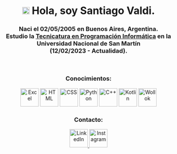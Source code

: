 <h1 align="center"><img src="https://media2.giphy.com/media/QssGEmpkyEOhBCb7e1/giphy.gif?cid=ecf05e47a0n3gi1bfqntqmob8g9aid1oyj2wr3ds3mg700bl&rid=giphy.gif" width ="20"> Hola, soy Santiago Valdi.</h1>

<h3 align="center">Naci el 02/05/2005 en Buenos Aires, Argentina.<br>Estudio la <a href="https://unsam.edu.ar/escuelas/ecyt/107/ciencia/programacion-informatica">Tecnicatura en Programación Informática</a> en la <br>Universidad Nacional de San Martín<br>(12/02/2023 - Actualidad)</a>.</h3>

<br>

<!-- Sección de conocimientos -->
<h3 align="center">Conocimientos:</h3>

<p align="center">
    <img alt="Excel" width="50px" src="https://img.icons8.com/color/48/microsoft-excel-2019--v1.png" />
    <img alt="HTML" width="50px" src="https://img.icons8.com/color/48/html-5--v1.png" />
    <img alt="CSS" width="50px" src="https://img.icons8.com/color/48/css3.png" />
    <img alt="Python" width="50px" src="https://img.icons8.com/color/48/python.png" />
    <img alt="C++" width="50px" src="https://img.icons8.com/color/48/c-plus-plus-logo.png" />
    <img alt="Kotlin" width="50px" src="https://img.icons8.com/color/48/kotlin.png" />
    <img alt="Wollok" width="50px" src="https://img.icons8.com/color/48/wollok.png" />
</p>

<!-- Sección de contacto -->
<h3 align="center">Contacto:</h3>

<p align="center">
    <a href="https://www.linkedin.com/in/santiago-valdi-66926b24a/" target="_blank">
        <img alt="LinkedIn" width="50px" src="https://img.icons8.com/color/48/linkedin.png" />
    </a>
    <a href="https://www.instagram.com/santitvaldi/" target="_blank">
        <img alt="Instagram" width="50px" src="https://img.icons8.com/color/48/instagram-new--v1.png" />
    </a>
</p>


